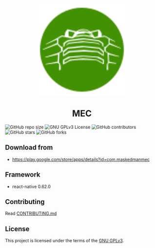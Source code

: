 <p align = "center">
  <img alt="MEC" src="src/Assets/MecIcon.svg?sanitize=true" width="300">
</p>

<h1 align = "center">MEC</h1>

![GitHub repo size](https://img.shields.io/github/repo-size/Maskedman99/MEC)
![GNU GPLv3 License](https://img.shields.io/github/license/Maskedman99/MEC?color=lime)
![GitHub contributors](https://img.shields.io/github/contributors/Maskedman99/MEC)
![GitHub stars](https://img.shields.io/github/stars/Maskedman99/MEC?style=social)
![GitHub forks](https://img.shields.io/github/forks/Maskedman99/MEC?style=social)

## Download from

- https://play.google.com/store/apps/details?id=com.maskedmanmec

## Framework

- react-native 0.62.0

## Contributing

Read [CONTRIBUTING.md](/CONTRIBUTING.md)

## License

This project is licensed under the terms of the [GNU GPLv3](/LICENSE).
